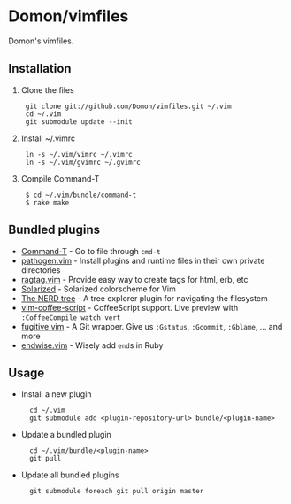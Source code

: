 # Domon/vimfiles

Domon's vimfiles.


## Installation

1. Clone the files

        git clone git://github.com/Domon/vimfiles.git ~/.vim
        cd ~/.vim
        git submodule update --init

2. Install ~/.vimrc

        ln -s ~/.vim/vimrc ~/.vimrc
        ln -s ~/.vim/gvimrc ~/.gvimrc

3. Compile Command-T

        $ cd ~/.vim/bundle/command-t
        $ rake make

## Bundled plugins

* [Command-T](https://github.com/wincent/Command-T) - Go to file through `cmd-t`
* [pathogen.vim](https://github.com/tpope/vim-pathogen) - Install plugins and runtime files in their own private directories
* [ragtag.vim](https://github.com/tpope/vim-ragtag) - Provide easy way to create tags for html, erb, etc
* [Solarized](https://github.com/altercation/vim-colors-solarized) - Solarized colorscheme for Vim
* [The NERD tree](https://github.com/scrooloose/nerdtree) - A tree explorer plugin for navigating the filesystem
* [vim-coffee-script](https://github.com/kchmck/vim-coffee-script) - CoffeeScript support. Live preview with `:CoffeeCompile watch vert`
* [fugitive.vim](https://github.com/tpope/vim-fugitive/) - A Git wrapper. Give us `:Gstatus`, `:Gcommit`, `:Gblame`, ... and more
* [endwise.vim](https://github.com/tpope/vim-endwise) - Wisely add `end`s in Ruby


## Usage

* Install a new plugin

        cd ~/.vim
        git submodule add <plugin-repository-url> bundle/<plugin-name>

* Update a bundled plugin

        cd ~/.vim/bundle/<plugin-name>
        git pull

* Update all bundled plugins

        git submodule foreach git pull origin master

